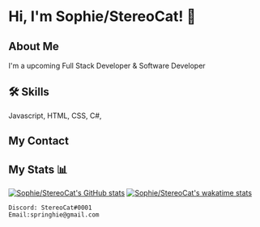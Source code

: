 
# Hi, I'm Sophie/StereoCat! 👋


## About Me
I'm a upcoming Full Stack Developer & Software Developer


## 🛠 Skills
Javascript, HTML, CSS, C#,


## My Contact

## My Stats 📊
[![Sophie/StereoCat's GitHub stats](https://github-readme-stats.vercel.app/api?username=springhie)](https://github.com/anuraghazra/github-readme-stats)
[![Sophie/StereoCat's wakatime stats](https://github-readme-stats.vercel.app/api/wakatime?username=springhie)](https://github.com/anuraghazra/github-readme-stats)


```
Discord: StereoCat#0001
Email:springhie@gmail.com
